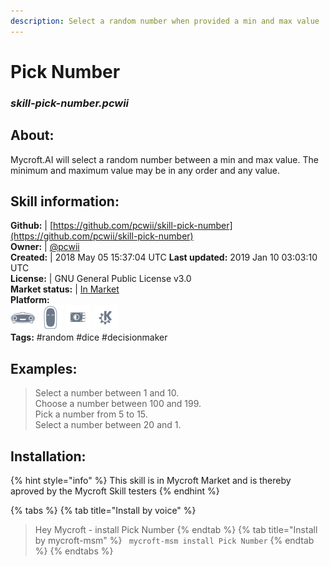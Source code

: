 ```yaml
---
description: Select a random number when provided a min and max value
---
```


# Pick Number  
### _skill-pick-number.pcwii_  
## About:  
Mycroft.AI will select a random number between a min and max value.
The minimum and maximum value may be in any order and any value.

## Skill information:  
**Github:** | [https://github.com/pcwii/skill-pick-number](https://github.com/pcwii/skill-pick-number)  
**Owner:** | [@pcwii](https://github.com/pcwii)  
**Created:** | 2018 May 05 15:37:04 UTC  **Last updated:** 2019 Jan 10 03:03:10 UTC  
**License:** | GNU General Public License v3.0  
**Market status:** | [In Market](https://market.mycroft.ai/skill/pick-number)  
**Platform:**  
 ![Mark I](../.gitbook/assets/mark-1-icon.png)  ![Mark II](../.gitbook/assets/mark-2-icon.png)  ![Picroft](../.gitbook/assets/picroft-icon.png)  ![plasmoid](../.gitbook/assets/kde.png)   
**Tags:** \#random \#dice \#decisionmaker   
## Examples:  
> Select a number between 1 and 10.  
> Choose a number between 100 and 199.  
> Pick a number from 5 to 15.  
> Select a number between 20 and 1.  
  
## Installation:  
{% hint style="info" %}
This skill is in Mycroft Market and is thereby aproved by the Mycroft Skill testers
{% endhint %}
    
{% tabs %}
{% tab title="Install by voice" %}
> Hey Mycroft - install Pick Number
{% endtab %}
  {% tab title="Install by mycroft-msm" %}
``` mycroft-msm install Pick Number```
{% endtab %}
  {% endtabs %}
  